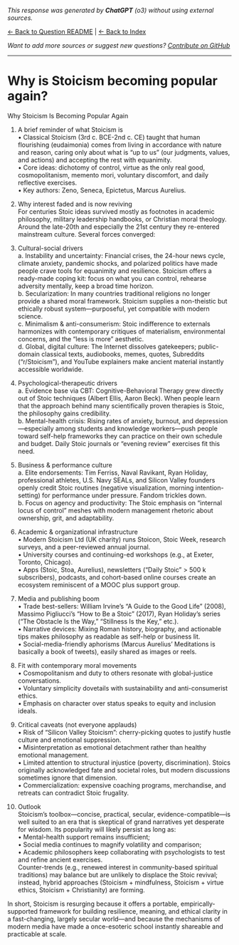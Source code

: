 <!-- 
Generated by: chatgpt
Model: o3
Prompt type: default
Generated at: 2025-06-08T21:35:40.130852
-->

*This response was generated by **ChatGPT** (o3) without using external sources.*

[← Back to Question README](README.md) | [← Back to Index](../README.md)

*Want to add more sources or suggest new questions? [Contribute on GitHub](https://github.com/justinwest/SuggestedSources)*

---

# Why is Stoicism becoming popular again?

Why Stoicism Is Becoming Popular Again  

1. A brief reminder of what Stoicism is  
   • Classical Stoicism (3rd c. BCE-2nd c. CE) taught that human flourishing (eudaimonia) comes from living in accordance with nature and reason, caring only about what is “up to us” (our judgments, values, and actions) and accepting the rest with equanimity.  
   • Core ideas: dichotomy of control, virtue as the only real good, cosmopolitanism, memento mori, voluntary discomfort, and daily reflective exercises.  
   • Key authors: Zeno, Seneca, Epictetus, Marcus Aurelius.

2. Why interest faded and is now reviving  
   For centuries Stoic ideas survived mostly as footnotes in academic philosophy, military leadership handbooks, or Christian moral theology. Around the late-20th and especially the 21st century they re-entered mainstream culture. Several forces converged:

3. Cultural-social drivers  
   a. Instability and uncertainty: Financial crises, the 24-hour news cycle, climate anxiety, pandemic shocks, and polarized politics have made people crave tools for equanimity and resilience. Stoicism offers a ready-made coping kit: focus on what you can control, rehearse adversity mentally, keep a broad time horizon.  
   b. Secularization: In many countries traditional religions no longer provide a shared moral framework. Stoicism supplies a non-theistic but ethically robust system—purposeful, yet compatible with modern science.  
   c. Minimalism & anti-consumerism: Stoic indifference to externals harmonizes with contemporary critiques of materialism, environmental concerns, and the “less is more” aesthetic.  
   d. Global, digital culture: The Internet dissolves gatekeepers; public-domain classical texts, audiobooks, memes, quotes, Subreddits (“r/Stoicism”), and YouTube explainers make ancient material instantly accessible worldwide.

4. Psychological-therapeutic drivers  
   a. Evidence base via CBT: Cognitive-Behavioral Therapy grew directly out of Stoic techniques (Albert Ellis, Aaron Beck). When people learn that the approach behind many scientifically proven therapies is Stoic, the philosophy gains credibility.  
   b. Mental-health crisis: Rising rates of anxiety, burnout, and depression—especially among students and knowledge workers—push people toward self-help frameworks they can practice on their own schedule and budget. Daily Stoic journals or “evening review” exercises fit this need.

5. Business & performance culture  
   a. Elite endorsements: Tim Ferriss, Naval Ravikant, Ryan Holiday, professional athletes, U.S. Navy SEALs, and Silicon Valley founders openly credit Stoic routines (negative visualization, morning intention-setting) for performance under pressure. Fandom trickles down.  
   b. Focus on agency and productivity: The Stoic emphasis on “internal locus of control” meshes with modern management rhetoric about ownership, grit, and adaptability.

6. Academic & organizational infrastructure  
   • Modern Stoicism Ltd (UK charity) runs Stoicon, Stoic Week, research surveys, and a peer-reviewed annual journal.  
   • University courses and continuing-ed workshops (e.g., at Exeter, Toronto, Chicago).  
   • Apps (Stoic, Stoa, Aurelius), newsletters (“Daily Stoic” > 500 k subscribers), podcasts, and cohort-based online courses create an ecosystem reminiscent of a MOOC plus support group.

7. Media and publishing boom  
   • Trade best-sellers: William Irvine’s “A Guide to the Good Life” (2008), Massimo Pigliucci’s “How to Be a Stoic” (2017), Ryan Holiday’s series (“The Obstacle Is the Way,” “Stillness Is the Key,” etc.).  
   • Narrative devices: Mixing Roman history, biography, and actionable tips makes philosophy as readable as self-help or business lit.  
   • Social-media-friendly aphorisms (Marcus Aurelius’ Meditations is basically a book of tweets), easily shared as images or reels.

8. Fit with contemporary moral movements  
   • Cosmopolitanism and duty to others resonate with global-justice conversations.  
   • Voluntary simplicity dovetails with sustainability and anti-consumerist ethics.  
   • Emphasis on character over status speaks to equity and inclusion ideals.

9. Critical caveats (not everyone applauds)  
   • Risk of “Silicon Valley Stoicism”: cherry-picking quotes to justify hustle culture and emotional suppression.  
   • Misinterpretation as emotional detachment rather than healthy emotional management.  
   • Limited attention to structural injustice (poverty, discrimination). Stoics originally acknowledged fate and societal roles, but modern discussions sometimes ignore that dimension.  
   • Commercialization: expensive coaching programs, merchandise, and retreats can contradict Stoic frugality.

10. Outlook  
   Stoicism’s toolbox—concise, practical, secular, evidence-compatible—is well suited to an era that is skeptical of grand narratives yet desperate for wisdom. Its popularity will likely persist as long as:  
   • Mental-health support remains insufficient;  
   • Social media continues to magnify volatility and comparison;  
   • Academic philosophers keep collaborating with psychologists to test and refine ancient exercises.  
   Counter-trends (e.g., renewed interest in community-based spiritual traditions) may balance but are unlikely to displace the Stoic revival; instead, hybrid approaches (Stoicism + mindfulness, Stoicism + virtue ethics, Stoicism + Christianity) are forming.

In short, Stoicism is resurging because it offers a portable, empirically-supported framework for building resilience, meaning, and ethical clarity in a fast-changing, largely secular world—and because the mechanisms of modern media have made a once-esoteric school instantly shareable and practicable at scale.